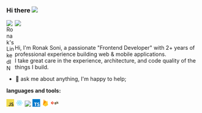 ### Hi there <img src="https://media.giphy.com/media/hvRJCLFzcasrR4ia7z/giphy.gif" width="23px">
<a href="https://www.linkedin.com/in/ronaksoni0906/">
  <img align="left" alt="Ronak's LinkedIN" width="22px" src="https://raw.githubusercontent.com/peterthehan/peterthehan/master/assets/linkedin.svg" />
</a>

![](https://visitor-badge.glitch.me/badge?page_id=Ronak98.Ronak98)

<br />

Hi, I'm Ronak Soni, a passionate "Frontend Developer" with 2+ years of professional experience building web & mobile applications. <br />
I take great care in the experience, architecture, and code quality of the things I build.

- 💬 ask me about anything, I'm happy to help;

**languages and tools:**  

<code><img height="20" src="https://raw.githubusercontent.com/github/explore/80688e429a7d4ef2fca1e82350fe8e3517d3494d/topics/javascript/javascript.png"></code>
<code><img height="20" src="https://raw.githubusercontent.com/github/explore/80688e429a7d4ef2fca1e82350fe8e3517d3494d/topics/react/react.png"></code>
<code><img height="20" src="https://assets.vercel.com/image/upload/v1607554385/repositories/next-js/next-logo.png"></code>
<code><img height="20" src="https://raw.githubusercontent.com/github/explore/80688e429a7d4ef2fca1e82350fe8e3517d3494d/topics/typescript/typescript.png"></code>
<code><img height="20" src="https://raw.githubusercontent.com/github/explore/80688e429a7d4ef2fca1e82350fe8e3517d3494d/topics/firebase/firebase.png"></code>
<code><img height="20" src="https://raw.githubusercontent.com/github/explore/80688e429a7d4ef2fca1e82350fe8e3517d3494d/topics/git/git.png"></code>


<!---
Ronak98/Ronak98 is a ✨ special ✨ repository because its `README.md` (this file) appears on your GitHub profile.
You can click the Preview link to take a look at your changes.
--->
